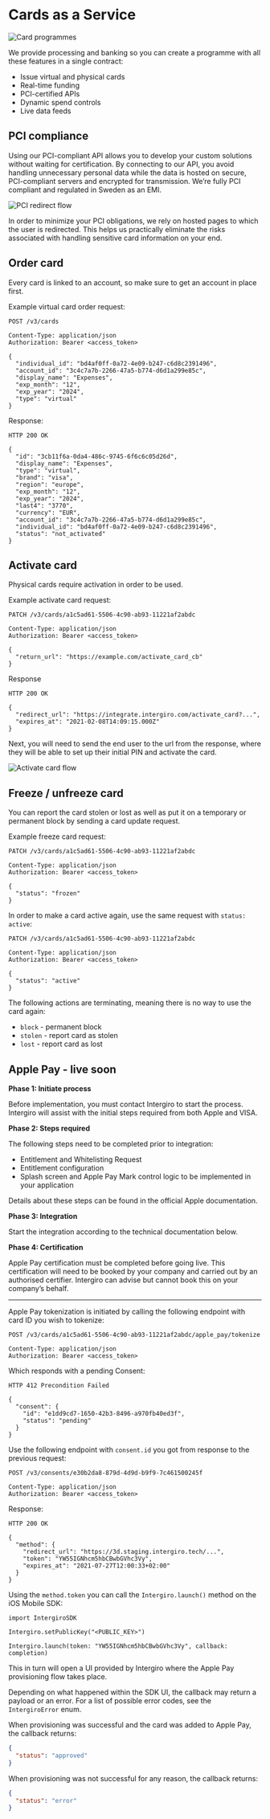 # Cards as a Service

<img :src="$withBase('/assets/img/card-programmes-splash.jpg')" alt="Card programmes">

We provide processing and banking so you can create a programme with all these features in a single contract:

- Issue virtual and physical cards
- Real-time funding
- PCI-certified APIs
- Dynamic spend controls
- Live data feeds

## PCI compliance

Using our PCI-compliant API allows you to develop your custom solutions without waiting for certification. By connecting to our API, you avoid handling unnecessary personal data while the data is hosted on secure, PCI-compliant servers and encrypted for transmission. We’re fully PCI compliant and regulated in Sweden as an EMI.

<img :src="$withBase('/assets/img/integrate/card-programmes/pci-redirect.png')" alt="PCI redirect flow">

In order to minimize your PCI obligations, we rely on hosted pages to which the user is redirected. This helps us practically eliminate the risks associated with handling sensitive card information on your end.

## Order card

Every card is linked to an account, so make sure to get an account in place first.

Example virtual card order request:

```{1}
POST /v3/cards

Content-Type: application/json
Authorization: Bearer <access_token>

{
  "individual_id": "bd4af0ff-0a72-4e09-b247-c6d8c2391496",
  "account_id": "3c4c7a7b-2266-47a5-b774-d6d1a299e85c",
  "display_name": "Expenses",
  "exp_month": "12",
  "exp_year": "2024",
  "type": "virtual"
}
```

Response:

```{1}
HTTP 200 OK

{
  "id": "3cb11f6a-0da4-486c-9745-6f6c6c05d26d",
  "display_name": "Expenses",
  "type": "virtual",
  "brand": "visa",
  "region": "europe",
  "exp_month": "12",
  "exp_year": "2024",
  "last4": "3770",
  "currency": "EUR",
  "account_id": "3c4c7a7b-2266-47a5-b774-d6d1a299e85c",
  "individual_id": "bd4af0ff-0a72-4e09-b247-c6d8c2391496",
  "status": "not_activated"
}
```

## Activate card

Physical cards require activation in order to be used.

Example activate card request:

```{1}
PATCH /v3/cards/a1c5ad61-5506-4c90-ab93-11221af2abdc

Content-Type: application/json
Authorization: Bearer <access_token>

{
  "return_url": "https://example.com/activate_card_cb"
}
```

Response

```{1,4}
HTTP 200 OK

{
  "redirect_url": "https://integrate.intergiro.com/activate_card?...",
  "expires_at": "2021-02-08T14:09:15.000Z"
}
```

Next, you will need to send the end user to the url from the response, where they will be able to set up their initial PIN and activate the card.

<img :src="$withBase('/assets/img/integrate/card-programmes/activate-card-redirect.png')" alt="Activate card flow">

## Freeze / unfreeze card

You can report the card stolen or lost as well as put it on a temporary or permanent block by sending a card update request. 

Example freeze card request:

```{1,8}
PATCH /v3/cards/a1c5ad61-5506-4c90-ab93-11221af2abdc

Content-Type: application/json
Authorization: Bearer <access_token>

{
  "status": "frozen"
}
```

In order to make a card active again, use the same request with `status: active`:

```{1,8}
PATCH /v3/cards/a1c5ad61-5506-4c90-ab93-11221af2abdc

Content-Type: application/json
Authorization: Bearer <access_token>

{
  "status": "active"
}
```

The following actions are terminating, meaning there is no way to use the card again:
- `block` - permanent block
- `stolen` - report card as stolen
- `lost` - report card as lost


## Apple Pay - live soon

**Phase 1: Initiate process**

Before implementation, you must contact Intergiro to start the process. Intergiro will assist with the initial steps required from both Apple and VISA.

**Phase 2: Steps required**

The following steps need to be completed prior to integration:

- Entitlement and Whitelisting Request
- Entitlement configuration
- Splash screen and Apple Pay Mark control logic to be implemented in your application
 
Details about these steps can be found in the official Apple documentation.

**Phase 3: Integration**

Start the integration according to the technical documentation below.

**Phase 4: Certification**

Apple Pay certification must be completed before going live. This certification will need to be booked by your company and carried out by an authorised certifier. Intergiro can advise but cannot book this on your company’s behalf.

---


Apple Pay tokenization is initiated by calling the following endpoint with card ID you wish to tokenize:

```{1}
POST /v3/cards/a1c5ad61-5506-4c90-ab93-11221af2abdc/apple_pay/tokenize

Content-Type: application/json
Authorization: Bearer <access_token>
```

Which responds with a pending Consent:

```{1,5}
HTTP 412 Precondition Failed

{
  "consent": {
    "id": "e1dd9cd7-1650-42b3-8496-a970fb40ed3f",
    "status": "pending"
  }
}
```

Use the following endpoint with `consent.id` you got from response to the previous request:

```{1}
POST /v3/consents/e30b2da8-879d-4d9d-b9f9-7c461500245f

Content-Type: application/json
Authorization: Bearer <access_token>
```

Response:

```{1,6}
HTTP 200 OK

{
  "method": {
    "redirect_url": "https://3d.staging.intergiro.tech/...",
    "token": "YW55IGNhcm5hbCBwbGVhc3Vy",
    "expires_at": "2021-07-27T12:00:33+02:00"
  }
}
```

Using the `method.token` you can call the `Intergiro.launch()` method on the iOS Mobile SDK:

```swift{5}
import IntergiroSDK

Intergiro.setPublicKey("<PUBLIC_KEY>")

Intergiro.launch(token: "YW55IGNhcm5hbCBwbGVhc3Vy", callback: completion)
```

This in turn will open a UI provided by Intergiro where the Apple Pay provisioning flow takes place.

Depending on what happened within the SDK UI, the callback may return a payload or an error. For a list of possible error codes, see the `IntergiroError` enum.

When provisioning was successful and the card was added to Apple Pay, the callback returns:

```json
{
  "status": "approved"
}
```

When provisioning was not successful for any reason, the callback returns:

```json
{
  "status": "error"
}
```
